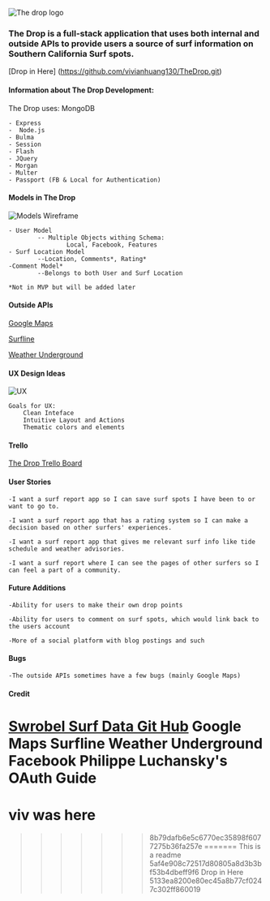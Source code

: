![The drop logo](public/images/thedropslogan.png)

### The Drop is a full-stack application that uses both internal and outside APIs to provide users a source of surf information on Southern California Surf spots.  

[Drop in Here] (https://github.com/vivianhuang130/TheDrop.git)

#### Information about The Drop Development:

The Drop uses:
	MongoDB  


	- Express
	-  Node.js
	- Bulma
	- Session
	- Flash
	- JQuery
	- Morgan
	- Multer
	- Passport (FB & Local for Authentication)



#### Models in The Drop

![Models Wireframe](public/images/wireframe.png)


	- User Model
			-- Multiple Objects withing Schema:
					Local, Facebook, Features
	- Surf Location Model
			--Location, Comments*, Rating*
	-Comment Model*
			--Belongs to both User and Surf Location

	*Not in MVP but will be added later


#### Outside APIs
[Google Maps](https://developers.google.com/maps/documentation/javascript/get-api-key)

[Surfline](https://new.surfline.com/)

[Weather Underground](https://www.wunderground.com/weather/api/)




#### UX Design Ideas
![UX](public/images/ux.png)

	Goals for UX:
		Clean Inteface
		Intuitive Layout and Actions
		Thematic colors and elements

#### Trello

[The Drop Trello Board](https://trello.com/b/EhADaEb6/the-drop)


#### User Stories


	-I want a surf report app so I can save surf spots I have been to or want to go to.

	-I want a surf report app that has a rating system so I can make a decision based on other surfers' experiences.

	-I want a surf report app that gives me relevant surf info like tide schedule and weather advisories.

	-I want a surf report where I can see the pages of other surfers so I can feel a part of a community.



#### Future Additions

	-Ability for users to make their own drop points

	-Ability for users to comment on surf spots, which would link back to the users account

	-More of a social platform with blog postings and such


#### Bugs

	-The outside APIs sometimes have a few bugs (mainly Google Maps)


#### Credit

[Swrobel Surf Data Git Hub](https://github.com/swrobel/meta-surf-forecast)
Google Maps
Surfline
Weather Underground
Facebook
Philippe Luchansky's OAuth Guide
=======
viv was here
=======
>>>>>>> 8b79dafb6e5c6770ec35898f6077275b36fa257e
=======
This is a readme
>>>>>>> 5af4e908c72517d80805a8d3b3bf53b4dbeff9f6
Drop in Here <a href="https://github.com/vivianhuang130/TheDrop.git"></a>
>>>>>>> 5133ea8200e80ec45a8b77cf0247c302ff860019
